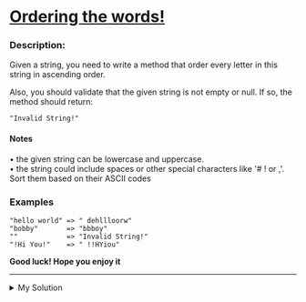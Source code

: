 # [Ordering the words!](https://www.codewars.com/kata/55d7e5aa7b619a86ed000070)

### Description:

Given a string, you need to write a method that order every letter in this string in ascending order.

Also, you should validate that the given string is not empty or null. If so, the method should return:

    "Invalid String!"

#### Notes

• the given string can be lowercase and uppercase.  
• the string could include spaces or other special characters like '# ! or ,'. Sort them based on their ASCII codes

### Examples

    "hello world" => " dehllloorw"
    "bobby"       => "bbboy"
    ""            => "Invalid String!"
    "!Hi You!"    => " !!HYiou"

**Good luck! Hope you enjoy it**

---

<details><summary>My Solution</summary>

```js
function orderWord(s) {
  if (!s) return "Invalid String!";
  return [...s].sort((a, b) => a.charCodeAt(0) - b.charCodeAt(0)).join("");
}
```

</details>
